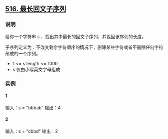 ## [516. 最长回文子序列](https://leetcode-cn.com/problems/bitwise-ors-of-subarrays/)

### 说明
给你一个字符串 s ，找出其中最长的回文子序列，并返回该序列的长度。

子序列定义为：不改变剩余字符顺序的情况下，删除某些字符或者不删除任何字符形成的一个序列。

* 1 <= s.length <= 1000
* s 仅由小写英文字母组成

### 实例
#### 1
输入：s = "bbbab"
输出：4

#### 2
输入：s = "cbbd"
输出：2
